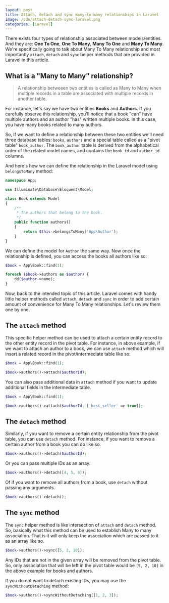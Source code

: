 ```yaml
---
layout: post
title: Attach, detach and sync many-to-many relationships in Laravel
image: /cdn/attach-detach-sync-laravel.png
categories: [Laravel]
---
```


There exists four types of relationship associated between models/entities. And they are: **One To One**, **One To Many**, **Many To One** and **Many To Many**. We're specifically going to talk about Many To Many relationship and most importantly `attach`, `detach` and `sync` helper methods that are provided in Laravel in this article.

## What is a "Many to Many" relationship?

> A relationship betweeen two entities is called as Many to Many when multiple records in a table are associated with multiple records in another table. 

For instance, let's say we have two entities **Books** and **Authors**. If you carefully observe this relationship, you'll notice that a book "can" have multiple authors and an author "has" written multiple books. In this case, you have many books related to many authors. 

So, If we want to define a relationship between these two entities we'll need three database tables: `books`, `authors` and a special table called as a "pivot table" `book_author`. The  `book_author` table is derived from the alphabetical order of the related model names, and contains the `book_id` and `author_id` columns.

And here's how we can define the relationship in the Laravel model using `belongsToMany` method:

```php
namespace App;

use Illuminate\Database\Eloquent\Model;

class Book extends Model
{
    /**
     * The authors that belong to the book.
     */
    public function authors()
    {
        return $this->belongsToMany('App\Author');
    }
}
```

We can define the model for `Author` the same way. Now once the relationship is defined, you can access the books all authors like so:

```php
$book = App\Book::find(1);

foreach ($book->authors as $author) {
    dd($author->name);
}
```

Now, back to the intended topic of this article. Laravel comes with handy little helper methods called `attach`, `detach` and `sync` in order to add certain amount of convenience for Many To Many relationships. Let's review them one by one.

## The `attach` method

This specific helper method can be used to attach a certain entity record to the other entity record in the pivot table. For instance, in above example, if we want to attach an author to a book, we can use `attach` method which will insert a related record in the pivot/intermediate table like so:

```php
$book = App\Book::find(1);

$book->authors()->attach($authorId);
```

You can also pass additional data in `attach` method if you want to update additional fields in the intermediate table.

```php
$book = App\Book::find(1);

$book->authors()->attach($authorId, ['best_seller' => true]);
```

## The `detach` method

Similarly, if you want to remove a certain entity relationship from the pivot table, you can use `detach` method. For instance, if you want to remove a certain author from a book you can do like so.

```php
$book->authors()->detach($authorId);
```

Or you can pass multiple IDs as an array.

```php
$book->authors()->detach([4, 5, 8]);
```

Of if you want to remove all authors from a book, use `detach` without passing any arguments.

```php
$book->authors()->detach();
```

## The `sync` method

The `sync` helper method is like intersection of `attach` and `detach` method. So, basically what this method can be used to establish Many to many association. That is it will only keep the association which are passed to it as an array like so.

```php
$book->authors()->sync([5, 2, 10]);
```

Any IDs that are not in the given array will be removed from the pivot table. So, only association that will be left in the pivot table would be `[5, 2, 10]` in the above example for books and authors.

If you do not want to detach existing IDs, you may use the `syncWithoutDetaching` method:

```php
$book->authors()->syncWithoutDetaching([1, 2, 3]);
```
